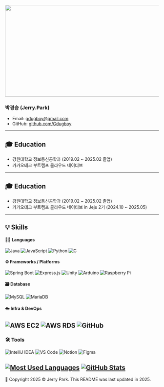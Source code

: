<a href="https://www.gitanimals.org/en_US?utm_medium=image&utm_source=Gdugboy&utm_content=farm">
<img
  src="https://render.gitanimals.org/farms/Gdugboy"
  width="1200"
  height="300"
/>
</a>
  
### 박경승 (Jerry.Park)
- Email: gdugboy@gmail.com
- GitHub: [github.com/Gdugboy](https://github.com/Gdugboy)

---

## 🎓 Education
- 강원대학교 정보통신공학과 (2019.02 ~ 2025.02 졸업)
- 카카오테크 부트캠프 클라우드 네이티브
  
---

## 🎓 Education
- 강원대학교 정보통신공학과 (2019.02 ~ 2025.02 졸업)
- 카카오테크 부트캠프 클라우드 네이티브 in Jeju 2기 (2024.10 ~ 2025.05)

---

## 💡 Skills

#### 👨‍💻 Languages
![Java](https://img.shields.io/badge/Java-007396?style=for-the-badge&logo=java&logoColor=white)
![JavaScript](https://img.shields.io/badge/JavaScript-F7DF1E?style=for-the-badge&logo=javascript&logoColor=black)
![Python](https://img.shields.io/badge/Python-3776AB?style=for-the-badge&logo=python&logoColor=white)
![C](https://img.shields.io/badge/C-00599C?style=for-the-badge&logo=c&logoColor=white)


#### ⚙️ Frameworks / Platforms
![Spring Boot](https://img.shields.io/badge/Spring_Boot-6DB33F?style=for-the-badge&logo=spring-boot&logoColor=white)
![Express.js](https://img.shields.io/badge/Express-000000?style=for-the-badge&logo=express&logoColor=white)
![Unity](https://img.shields.io/badge/Unity-000000?style=for-the-badge&logo=unity&logoColor=white)
![Arduino](https://img.shields.io/badge/Arduino-00979D?style=for-the-badge&logo=arduino&logoColor=white)
![Raspberry Pi](https://img.shields.io/badge/Raspberry%20Pi-C51A4A?style=for-the-badge&logo=raspberrypi&logoColor=white)

#### 🗃️ Database
![MySQL](https://img.shields.io/badge/MySQL-4479A1?style=for-the-badge&logo=mysql&logoColor=white)
![MariaDB](https://img.shields.io/badge/MariaDB-003545?style=for-the-badge&logo=mariadb&logoColor=white)

#### ☁️ Infra & DevOps
![AWS EC2](https://img.shields.io/badge/AWS_EC2-FF9900?style=for-the-badge&logo=amazonaws&logoColor=white)
![AWS RDS](https://img.shields.io/badge/AWS_RDS-527FFF?style=for-the-badge&logo=amazonrds&logoColor=white)
![GitHub](https://img.shields.io/badge/GitHub-181717?style=for-the-badge&logo=github&logoColor=white)
---

### 🛠️ Tools
![IntelliJ IDEA](https://img.shields.io/badge/IntelliJ-000000?style=for-the-badge&logo=intellijidea&logoColor=white)
![VS Code](https://img.shields.io/badge/VS%20Code-007ACC?style=for-the-badge&logo=visualstudiocode&logoColor=white)
![Notion](https://img.shields.io/badge/Notion-000000?style=for-the-badge&logo=notion&logoColor=white)
![Figma](https://img.shields.io/badge/Figma-F24E1E?style=for-the-badge&logo=figma&logoColor=white)

[![Most Used Languages](https://github-readme-stats.vercel.app/api/top-langs/?username=gdugboy&theme=dark)](https://github.com/gdugboy)
[![GitHub Stats](https://github-readme-stats.vercel.app/api?username=gdugboy&theme=dark)](https://github.com/gdugboy)
---
📄 Copyright 2025 © Jerry Park. This README was last updated in 2025.
